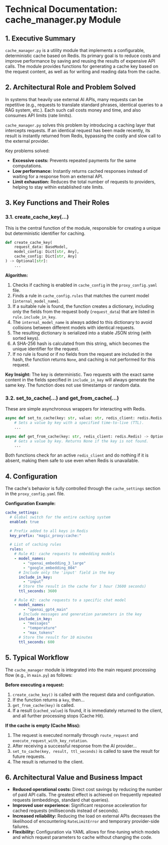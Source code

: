 # Technical Documentation: cache_manager.py Module

## 1. Executive Summary

`cache_manager.py` is a utility module that implements a configurable, deterministic cache based on Redis. Its primary goal is to reduce costs and improve performance by saving and reusing the results of expensive API calls. The module provides functions for generating a cache key based on the request content, as well as for writing and reading data from the cache.

## 2. Architectural Role and Problem Solved

In systems that heavily use external AI APIs, many requests can be repetitive (e.g., requests to translate standard phrases, identical queries to a RAG system, etc.). Each such call costs money and time, and also consumes API limits (rate limits).

`cache_manager.py` solves this problem by introducing a caching layer that intercepts requests. If an identical request has been made recently, its result is instantly returned from Redis, bypassing the costly and slow call to the external provider.

Key problems solved:
* **Excessive costs:** Prevents repeated payments for the same computations.
* **Low performance:** Instantly returns cached responses instead of waiting for a response from an external API.
* **Limit exhaustion:** Reduces the total number of requests to providers, helping to stay within established rate limits.

## 3. Key Functions and Their Roles

### 3.1. create_cache_key(...)

This is the central function of the module, responsible for creating a unique but deterministic identifier for caching.

```python
def create_cache_key(
    request_data: BaseModel,
    model_config: Dict[str, Any],
    cache_config: Dict[str, Any]
) -> Optional[str]:
    ...
```

**Algorithm:**
1. Checks if caching is enabled in `cache_config` in the `proxy_config.yaml` file.
2. Finds a rule in `cache_config.rules` that matches the current model (`internal_model_name`).
3. If a suitable rule is found, the function creates a dictionary, including only the fields from the request body (`request_data`) that are listed in `rule.include_in_key`.
4. The `internal_model_name` is always added to this dictionary to avoid collisions between different models with identical requests.
5. The resulting dictionary is serialized into a stable JSON string (with sorted keys).
6. A SHA-256 hash is calculated from this string, which becomes the unique identifier for the request.
7. If no rule is found or if no fields from the request are included in the hash, the function returns `None`, and caching is not performed for this request.

**Key Insight:** The key is deterministic. Two requests with the exact same content in the fields specified in `include_in_key` will always generate the same key. The function does not use timestamps or random data.

### 3.2. set_to_cache(...) and get_from_cache(...)

These are simple asynchronous wrappers for interacting with Redis.

```python
async def set_to_cache(key: str, value: str, redis_client: redis.Redis, ttl_seconds: int):
    # Sets a value by key with a specified time-to-live (TTL).
    ...

async def get_from_cache(key: str, redis_client: redis.Redis) -> Optional[str]:
    # Gets a value by key. Returns None if the key is not found.
    ...
```

Both functions check for an active `redis_client` and do nothing if it is absent, making them safe to use even when Redis is unavailable.

## 4. Configuration

The cache's behavior is fully controlled through the `cache_settings` section in the `proxy_config.yaml` file.

**Configuration Example:**

```yaml
cache_settings:
  # Global switch for the entire caching system
  enabled: true

  # Prefix added to all keys in Redis
  key_prefix: "magic_proxy:cache:"

  # List of caching rules
  rules:
    # Rule #1: cache requests to embedding models
    - model_names:
        - "openai_embedding_3_large"
        - "google_embedding_004"
      # Include only the 'input' field in the key
      include_in_key:
        - "input"
      # Store the result in the cache for 1 hour (3600 seconds)
      ttl_seconds: 3600

    # Rule #2: cache requests to a specific chat model
    - model_names:
        - "openai_gpt4_main"
      # Include messages and generation parameters in the key
      include_in_key:
        - "messages"
        - "temperature"
        - "max_tokens"
      # Store the result for 10 minutes
      ttl_seconds: 600
```

## 5. Typical Workflow

The `cache_manager` module is integrated into the main request processing flow (e.g., in `main.py`) as follows:

**Before executing a request:**
1. `create_cache_key()` is called with the request data and configuration.
2. If the function returns a `key`, then...
3. `get_from_cache(key)` is called.
4. If a result (`cached_value`) is found, it is immediately returned to the client, and all further processing stops (Cache Hit).

**If the cache is empty (Cache Miss):**
1. The request is executed normally through `route_request` and `execute_request_with_key_rotation`.
2. After receiving a successful response from the AI provider...
3. `set_to_cache(key, result, ttl_seconds)` is called to save the result for future requests.
4. The result is returned to the client.

## 6. Architectural Value and Business Impact

* **Reduced operational costs:** Direct cost savings by reducing the number of paid API calls. The greatest effect is achieved on frequently repeated requests (embeddings, standard chat queries).
* **Improved user experience:** Significant response acceleration for cached requests (milliseconds instead of seconds).
* **Increased reliability:** Reducing the load on external APIs decreases the likelihood of encountering `RateLimitError` and temporary provider-side failures.
* **Flexibility:** Configuration via YAML allows for fine-tuning which models and which request parameters to cache without changing the code.